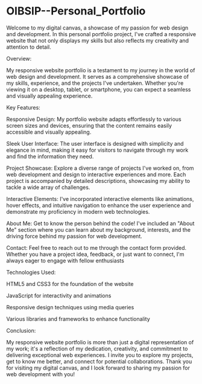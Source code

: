 # OIBSIP--Personal_Portfolio


Welcome to my digital canvas, a showcase of my passion for web design and development. In this personal portfolio project, I've crafted a responsive website that not only displays my skills but also reflects my creativity and attention to detail.

Overview:

My responsive website portfolio is a testament to my journey in the world of web design and development. It serves as a comprehensive showcase of my skills, experience, and the projects I've undertaken. Whether you're viewing it on a desktop, tablet, or smartphone, you can expect a seamless and visually appealing experience.

Key Features:

Responsive Design: My portfolio website adapts effortlessly to various screen sizes and devices, ensuring that the content remains easily accessible and visually appealing.

Sleek User Interface: The user interface is designed with simplicity and elegance in mind, making it easy for visitors to navigate through my work and find the information they need.

Project Showcase: Explore a diverse range of projects I've worked on, from web development and design to interactive experiences and more. Each project is accompanied by detailed descriptions, showcasing my ability to tackle a wide array of challenges.

Interactive Elements: I've incorporated interactive elements like animations, hover effects, and intuitive navigation to enhance the user experience and demonstrate my proficiency in modern web technologies.

About Me: Get to know the person behind the code! I've included an "About Me" section where you can learn about my background, interests, and the driving force behind my passion for web development.

Contact: Feel free to reach out to me through the contact form provided. Whether you have a project idea, feedback, or just want to connect, I'm always eager to engage with fellow enthusiasts

Technologies Used:

HTML5 and CSS3 for the foundation of the website

JavaScript for interactivity and animations

Responsive design techniques using media queries

Various libraries and frameworks to enhance functionality

Conclusion:

My responsive website portfolio is more than just a digital representation of my work; it's a reflection of my dedication, creativity, and commitment to delivering exceptional web experiences. I invite you to explore my projects, get to know me better, and connect for potential collaborations. Thank you for visiting my digital canvas, and I look forward to sharing my passion for web development with you!






